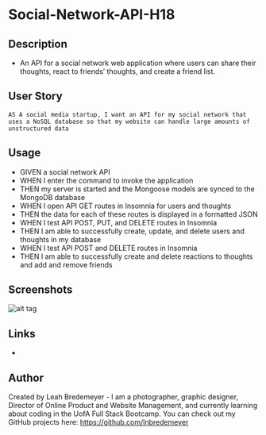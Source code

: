 # Social-Network-API-H18

## Description
* An API for a social network web application where users can share their thoughts, react to friends’ thoughts, and create a friend list.

## User Story
```
AS A social media startup, I want an API for my social network that uses a NoSQL database so that my website can handle large amounts of unstructured data
```

## Usage
* GIVEN a social network API
* WHEN I enter the command to invoke the application
* THEN my server is started and the Mongoose models are synced to the MongoDB database
* WHEN I open API GET routes in Insomnia for users and thoughts
* THEN the data for each of these routes is displayed in a formatted JSON
* WHEN I test API POST, PUT, and DELETE routes in Insomnia
* THEN I am able to successfully create, update, and delete users and thoughts in my database
* WHEN I test API POST and DELETE routes in Insomnia
* THEN I am able to successfully create and delete reactions to thoughts and add and remove friends

## Screenshots
![alt tag]( "screenshot")

## Links
*

## Author
Created by Leah Bredemeyer - I am a photographer, graphic designer, Director of Online Product and Website Management, and currently learning about coding in the UofA Full Stack Bootcamp. You can check out my GitHub projects here: https://github.com/lnbredemeyer
